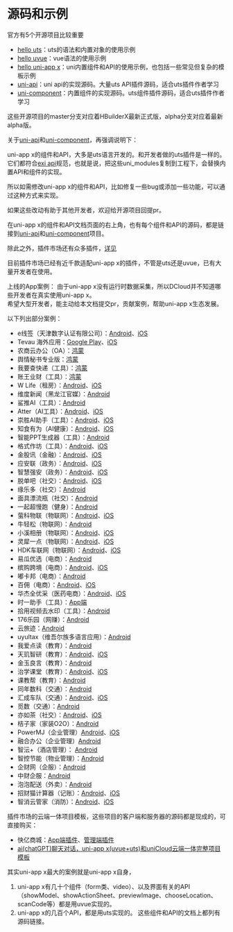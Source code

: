 # 源码和示例

官方有5个开源项目比较重要
- [hello uts](https://gitcode.net/dcloud/hello-uts)：uts的语法和内置对象的使用示例
- [hello uvue](https://gitcode.net/dcloud/hello-uvue)：vue语法的使用示例
- [hello uni-app x](https://gitcode.net/dcloud/hello-uni-app-x)：uni内置组件和API的使用示例，也包括一些常见但复杂的模板示例
- [uni-api](https://gitcode.net/dcloud/uni-api)：uni api的实现源码。大量uts API插件源码，适合uts插件作者学习
- [uni-component](https://gitcode.net/dcloud/uni-component)：内置组件的实现源码。uts组件插件源码，适合uts插件作者学习

这些开源项目的master分支对应着HBuilderX最新正式版，alpha分支对应着最新alpha版。

关于[uni-api](https://gitcode.net/dcloud/uni-api)和[uni-component](https://gitcode.net/dcloud/uni-component)，再强调说明下：

uni-app x的组件和API，大多是uts语言开发的。和开发者做的uts插件是一样的。\
它们都符合[exi api](https://uniapp.dcloud.net.cn/api/extapi.html)规范，也就是说，把这些uni_modules复制到工程下，会替换内置API和组件的实现。

所以如需修改uni-app x的组件和API，比如修复一些bug或添加一些功能，可以通过这种方式来实现。

如果这些改动有助于其他开发者，欢迎给开源项目回提pr。

在uni-app x的组件和API文档页面的右上角，也有每个组件和API的源码，都是链接到[uni-api](https://gitcode.net/dcloud/uni-api)和[uni-component](https://gitcode.net/dcloud/uni-component)项目。

除此之外，插件市场还有众多插件，[详见](https://ext.dcloud.net.cn/?uni-appx=1)

目前插件市场已经有近千款适配uni-app x的插件，不管是uts还是uvue，已有大量开发者在使用。

上线的App案例：
由于uni-app x没有运行时数据采集，所以DCloud并不知道哪些开发者在真实使用uni-app x。\
希望大型开发者，能主动给本文档提交pr，贡献案例，帮助uni-app x生态发展。

以下列出部分案例：

- e线签（天津数字认证有限公司）：[Android](https://sj.qq.com/appdetail/com.tjca.elinesign)、[iOS](https://apps.apple.com/cn/app/e%E7%BA%BF%E7%AD%BE/id6743433163)
- Tevau 海外应用：[Google Play](https://play.google.com/store/apps/details?id=uni.UNI2317D55&hl=zh&pli=1)、[iOS](https://apps.apple.com/cn/app/tevau/id6504911110)
- 农商云办公（OA）：[鸿蒙](https://appgallery.huawei.com/app/detail?id=com.cdrcb.oa)
- 舆情秘书专业版：[鸿蒙](https://appgallery.huawei.com/app/detail?id=com.istarshine.yqms4harmonyos)
- 我要查快递（工具）：[鸿蒙](https://appgallery.huawei.com/app/detail?id=com.youjuda.woyaochakuaidi)
- 账王业财（工具）：[鸿蒙](https://appgallery.huawei.com/app/detail?id=cn.cash360.lionhm)
- W Life（租房）：[Android](https://appgallery.huawei.com/app/C114037237)、[iOS](https://apps.apple.com/cn/app/w-life/id6742771365?uo=4)
- 维度新闻（黑龙江官媒）：[Android](https://sj.qq.com/appdetail/uni.UNIDB3060D)
- 鲨推AI（工具）：[Android](https://sj.qq.com/appdetail/com.shatui.ai)
- Atter（AI工具）：[Android](https://sj.qq.com/appdetail/com.wbgrecordx.app)、[iOS](https://apps.apple.com/us/app/atter-ai-voice-to-text-notes/id6747348330)
- 崇胜AI助手（工具）：[Android](https://appgallery.huawei.com/app/C110643037)、[iOS](https://apps.apple.com/bn/app/%E5%B4%87%E8%83%9Cai%E5%8A%A9%E6%89%8B-ai%E8%A7%86%E9%A2%91%E5%88%9B%E4%BD%9C%E5%B7%A5%E5%85%B7/id6479941790)
- 知食有为（AI健康）：[Android](https://sj.qq.com/appdetail/cn.sshcn.nutrition.m)、[iOS](https://apps.apple.com/hk/app/%E7%9F%A5%E9%A3%9F%E6%9C%89%E4%B8%BA/id6739123603)
- 智能PPT生成器（工具）：[Android](https://app.mi.com/details?id=com.pptgen.Intelligent)
- 格式作坊（工具）：[Android](https://sj.qq.com/appdetail/com.gszf.app)、[iOS](https://apps.apple.com/cn/app/%E6%A0%BC%E5%BC%8F%E4%BD%9C%E5%9D%8A-%E6%A0%BC%E5%BC%8F%E8%BD%AC%E6%8D%A2%E5%99%A8/id6472780051)
- 金股讯（金融）：[Android](https://sj.qq.com/appdetail/com.jinguxun.app)、[iOS](https://apps.apple.com/cn/app/%E9%87%91%E8%82%A1%E8%AE%AF/id1615272585)
- 应安联（政务）：[Android](https://sj.qq.com/appdetail/com.aky.yal)、[iOS](https://apps.apple.com/cn/app/%E5%BA%94%E5%AE%89%E8%81%94/id1566809671)
- 智慧强安（政务）：[Android](https://sj.qq.com/appdetail/com.demlution.aatianfangyetan)、[iOS](https://apps.apple.com/cn/app/%E6%99%BA%E6%85%A7%E5%BC%BA%E5%AE%89/id6476082028)
- 脱单吧（社交）：[Android](https://sj.qq.com/appdetail/com.liewu.desingle)、[iOS](https://apps.apple.com/cn/app/%E8%84%B1%E5%8D%95%E5%90%A7/id1560465075)
- 缘乐多（社交）：[Android](https://sj.qq.com/appdetail/com.adaphan.myloves)
- 面具漂流瓶（社交）：[Android](https://appgallery.huawei.com/app/C113757831)
- 一起超慢跑（健身）：[Android](https://sj.qq.com/appdetail/com.cloud.dema.jog)
- 萤科物联（物联网）：[Android](https://sj.qq.com/appdetail/iot.ykwl.vip)、[iOS](https://apps.apple.com/cn/app/%E8%90%A4%E7%A7%91%E7%89%A9%E8%81%94/id6741841541)
- 牛轻松（物联网）：[Android](https://sj.qq.com/appdetail/com.wuitu.nqs)
- 小溪相册（物联网）：[Android](https://app.mi.com/details?id=com.yanxi.xiaoxizaijia)、[iOS](https://apps.apple.com/vn/app/%E5%B0%8F%E6%BA%AA%E7%9B%B8%E5%86%8C/id6593673873)
- 灵犀一点（物联网）：[Android](https://sj.qq.com/appdetail/uni.qinhua)、[iOS](https://apps.apple.com/cn/app/%E7%81%B5%E7%8A%80%E4%B8%80%E7%82%B9/id1661770402)
- HDK车联网（物联网）：[Android](https://sj.qq.com/appdetail/com.hdk.app)、[iOS](https://apps.apple.com/cn/app/hdk%E8%BD%A6%E8%81%94%E7%BD%91/id6740163146)
- 易瓜优选（电商）：[Android](https://sj.qq.com/appdetail/huaban.yigua)
- 槟购跨境（电商）：[Android](https://sj.qq.com/appdetail/com.bingo.bg)、[iOS](https://apps.apple.com/hk/app/%E6%A7%9F%E8%B4%AD%E8%B7%A8%E5%A2%83/id1463306856)
- 嘟卡邦（电商）：[Android](https://sj.qq.com/appdetail/com.dukabang.app)
- 百佣（电商）：[Android](https://app.mi.com/details?id=com.baiyong.yuehu)、[iOS](https://apps.apple.com/cn/app/%E7%99%BE%E4%BD%A3/id6451459018)
- 华杰全优采（医药电商）：[Android](https://sj.qq.com/appdetail/com.wta.NewCloudApp.jiuwei314439)、[iOS](https://apps.apple.com/cn/app/%E5%8D%8E%E6%9D%B0%E5%85%A8%E4%BC%98%E9%87%87/id1577869835)
- 时一助手（工具）：[App端](http://app.yuteng.vip/sy/index.html)
- 拾用视频去水印（工具）：[Android](https://sj.qq.com/appdetail/io.video.convertApp)
- 176乐园（网赚）：[Android](https://sj.qq.com/appdetail/uni.UNI1A7CD2D)
- 云旅迹：[Android](https://sj.qq.com/appdetail/com.yunlvji.trip)
- uyultax（维吾尔族多语言应用）：[Android](https://sj.qq.com/appdetail/com.android.uyultax)
- 我爱点读（教育）：[Android](https://sj.qq.com/appdetail/com.aiduowan.diandu)
- 天玑智研（教育）：[Android](https://sj.qq.com/appdetail/com.phadscholar)、[iOS](https://apps.apple.com/us/app/%E5%A4%A9%E7%8E%91%E6%99%BA%E7%A0%94/id6743391396)
- 金玉良言（教育）：[Android](https://sj.qq.com/appdetail/uni.app.UNI1F8CF4F)
- 治学课堂（教育）：[Android](https://sj.qq.com/appdetail/com.zhixuerj.zxkt)、[iOS](https://apps.apple.com/cn/app/%E6%B2%BB%E5%AD%A6%E8%AF%BE%E5%A0%82/id6737838504)
- 课教帮（教育）：[Android](https://sj.qq.com/appdetail/com.dw.kejiaobang)
- 同年数科（交通）：[Android](https://sj.qq.com/appdetail/kemi.io.com)
- 汇成车队（交通）：[Android](https://sj.qq.com/appdetail/cn.dsknykj.hccd)、[iOS](https://apps.apple.com/lb/app/%E6%B1%87%E6%88%90%E8%BD%A6%E9%98%9F/id6744993779)
- 觅数（交通）：[Android](https://sj.qq.com/appdetail/com.jspdg.mishu)
- 亦如茶（社交）：[Android](https://sj.qq.com/appdetail/com.yiru.cha)、[iOS](https://apps.apple.com/cn/app/%E4%BA%A6%E5%A6%82%E8%8C%B6/id1544325304)
- 桔子家（家装O2O）：[Android](https://sj.qq.com/appdetail/com.juzijia.app)
- PowerMJ（企业管理）[Android](https://sj.qq.com/appdetail/com.power.powermj)、[iOS](https://apps.apple.com/hk/app/powermj/id6738763443)
- 融合办公（企业管理）[Android](https://sj.qq.com/appdetail/com.gsxx.office)
- 智沄+（酒店管理）： [Android](https://sj.qq.com/appdetail/com.zhiyun.pms)
- 智控节能（物业管理）：[Android](https://sj.qq.com/appdetail/uni.UNIFA742E9)
- 企财网（企服）：[Android](https://sj.qq.com/appdetail/com.dx.qicaiwang)
- 中财企服：[Android](https://sj.qq.com/appdetail/com.zhongcaiqifu)
- 泡泡配送（外卖）：[Android](https://app.mi.com/details?id=com.wxh66.dc.android)
- 招财猫计算器（记账）：[Android](https://sj.qq.com/appdetail/com.zhaocaimao.cal)、[iOS](https://apps.apple.com/cn/app/%E6%8B%9B%E8%B4%A2%E7%8C%AB%E8%AE%A1%E7%AE%97%E5%99%A8-%E6%96%B0%E7%89%88%E6%97%A0%E5%B9%BF%E5%91%8A%E8%AE%A1%E7%AE%97%E6%9C%BA/id6742278907)
- 智消云管家（消防）：[Android](https://sj.qq.com/appdetail/com.jbufa.iot3)、[iOS](https://apps.apple.com/sa/app/%E6%99%BA%E6%B6%88%E4%BA%91%E7%AE%A1%E5%AE%B6/id6499505198)

插件市场的云端一体项目模板，这些项目的客户端和服务器的源码都是现成的，可直接购买：
- 快亿商城：[App端插件](https://ext.dcloud.net.cn/plugin?id=15458)、[管理端插件](https://ext.dcloud.net.cn/plugin?id=15568)
- [ai(chatGPT)聊天对话，uni-app x(uvue+uts)和uniCloud云端一体完整项目模板](https://ext.dcloud.net.cn/plugin?id=17075)

其实uni-app x最大的案例就是uni-app x自身，
1. uni-app x有几十个组件（form类、video）、以及界面有关的API（showModel、showActionSheet、previewImage、chooseLocation、scanCode等）都是用uvue实现的。
2. uni-app x的几百个API，都是用uts实现的。
这些组件和API的文档上都列有源码链接。
